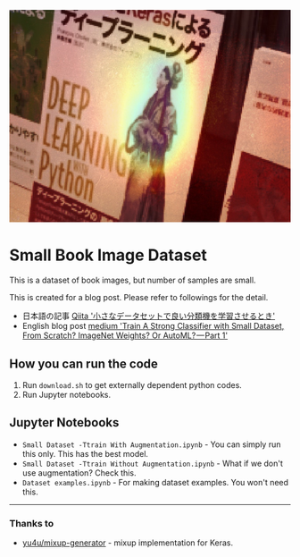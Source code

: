 ![title](title.jpg)

# Small Book Image Dataset

This is a dataset of book images, but number of samples are small.

This is created for a blog post. Please refer to followings for the detail.

- 日本語の記事 [Qiita '小さなデータセットで良い分類機を学習させるとき'](https://qiita.com/daisukelab/items/381099590f22e4f9ab1f)
- English blog post [medium 'Train A Strong Classifier with Small Dataset, From Scratch? ImageNet Weights? Or AutoML? — Part 1'](https://medium.com/@nizumical/train-a-strong-classifier-with-small-dataset-from-scratch-imagenet-weights-or-automl-part-1-6b6d375fc680)

## How you can run the code

1. Run `download.sh` to get externally dependent python codes.
2. Run Jupyter notebooks.

## Jupyter Notebooks

- `Small Dataset -Ttrain With Augmentation.ipynb` - You can simply run this only. This has the best model.
- `Small Dataset -Ttrain Without Augmentation.ipynb` - What if we don't use augmentation? Check this.
- `Dataset examples.ipynb` - For making dataset examples. You won't need this.

- - -

### Thanks to

- [yu4u/mixup-generator](https://github.com/yu4u/mixup-generator) - mixup implementation for Keras.

